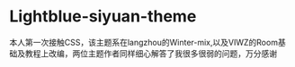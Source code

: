 # Lightblue-siyuan-theme
本人第一次接触CSS，该主题系在langzhou的Winter-mix,以及VIWZ的Room基础及教程上改编，两位主题作者同样细心解答了我很多很弱的问题，万分感谢
